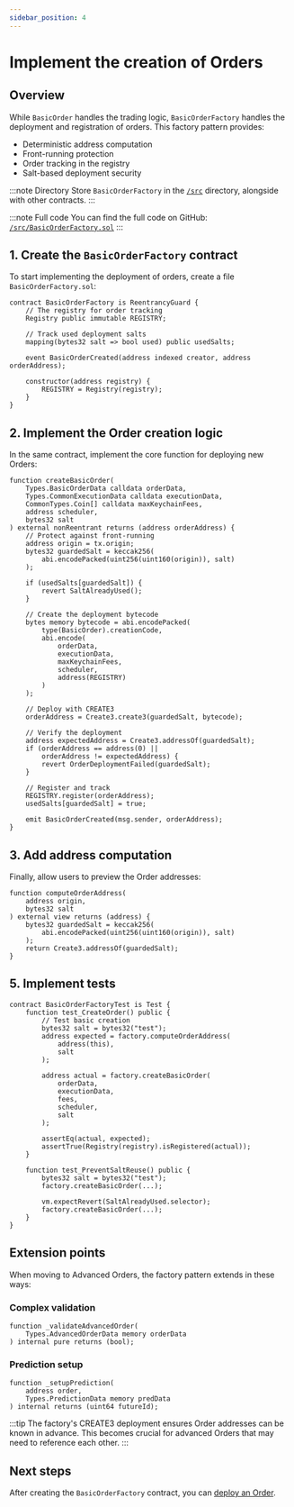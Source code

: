 ```yaml
---
sidebar_position: 4
---
```


# Implement the creation of Orders

## Overview

While `BasicOrder` handles the trading logic, `BasicOrderFactory` handles the deployment and registration of orders. This factory pattern provides:

- Deterministic address computation
- Front-running protection
- Order tracking in the registry
- Salt-based deployment security

:::note Directory
Store `BasicOrderFactory` in the [`/src`](https://github.com/warden-protocol/wardenprotocol/blob/main/solidity/orders/src) directory, alongside with other contracts.
:::

:::note Full code
You can find the full code on GitHub: [`/src/BasicOrderFactory.sol`](https://github.com/warden-protocol/wardenprotocol/blob/main/solidity/orders/src/BasicOrderFactory.sol)
:::

## 1. Create the `BasicOrderFactory` contract

To start implementing the deployment of orders, create a file `BasicOrderFactory.sol`:

```solidity title="/src/BasicOrderFactory.sol"
contract BasicOrderFactory is ReentrancyGuard {
    // The registry for order tracking
    Registry public immutable REGISTRY;
    
    // Track used deployment salts
    mapping(bytes32 salt => bool used) public usedSalts;
    
    event BasicOrderCreated(address indexed creator, address orderAddress);
    
    constructor(address registry) {
        REGISTRY = Registry(registry);
    }
}
```

## 2. Implement the Order creation logic

In the same contract, implement the core function for deploying new Orders:

```solidity title="/src/BasicOrderFactory.sol"
function createBasicOrder(
    Types.BasicOrderData calldata orderData,
    Types.CommonExecutionData calldata executionData,
    CommonTypes.Coin[] calldata maxKeychainFees,
    address scheduler,
    bytes32 salt
) external nonReentrant returns (address orderAddress) {
    // Protect against front-running
    address origin = tx.origin;
    bytes32 guardedSalt = keccak256(
        abi.encodePacked(uint256(uint160(origin)), salt)
    );
    
    if (usedSalts[guardedSalt]) {
        revert SaltAlreadyUsed();
    }

    // Create the deployment bytecode
    bytes memory bytecode = abi.encodePacked(
        type(BasicOrder).creationCode,
        abi.encode(
            orderData, 
            executionData, 
            maxKeychainFees, 
            scheduler, 
            address(REGISTRY)
        )
    );

    // Deploy with CREATE3
    orderAddress = Create3.create3(guardedSalt, bytecode);
    
    // Verify the deployment
    address expectedAddress = Create3.addressOf(guardedSalt);
    if (orderAddress == address(0) || 
        orderAddress != expectedAddress) {
        revert OrderDeploymentFailed(guardedSalt);
    }

    // Register and track
    REGISTRY.register(orderAddress);
    usedSalts[guardedSalt] = true;

    emit BasicOrderCreated(msg.sender, orderAddress);
}
```

## 3. Add address computation

Finally, allow users to preview the Order addresses:

```solidity title="/src/BasicOrderFactory.sol"
function computeOrderAddress(
    address origin, 
    bytes32 salt
) external view returns (address) {
    bytes32 guardedSalt = keccak256(
        abi.encodePacked(uint256(uint160(origin)), salt)
    );
    return Create3.addressOf(guardedSalt);
}
```

## 5. Implement tests

```solidity
contract BasicOrderFactoryTest is Test {
    function test_CreateOrder() public {
        // Test basic creation
        bytes32 salt = bytes32("test");
        address expected = factory.computeOrderAddress(
            address(this), 
            salt
        );
        
        address actual = factory.createBasicOrder(
            orderData,
            executionData,
            fees,
            scheduler,
            salt
        );
        
        assertEq(actual, expected);
        assertTrue(Registry(registry).isRegistered(actual));
    }

    function test_PreventSaltReuse() public {
        bytes32 salt = bytes32("test");
        factory.createBasicOrder(...);
        
        vm.expectRevert(SaltAlreadyUsed.selector);
        factory.createBasicOrder(...);
    }
}
```

## Extension points

When moving to Advanced Orders, the factory pattern extends in these ways:

### Complex validation

```solidity
function _validateAdvancedOrder(
    Types.AdvancedOrderData memory orderData
) internal pure returns (bool);
```

### Prediction setup

```solidity
function _setupPrediction(
    address order,
    Types.PredictionData memory predData
) internal returns (uint64 futureId);
```

:::tip
The factory's CREATE3 deployment ensures Order addresses can be known in advance. This becomes crucial for advanced Orders that may need to reference each other.
:::

## Next steps

After creating the `BasicOrderFactory` contract, you can [deploy an Order](deploy-an-order).
